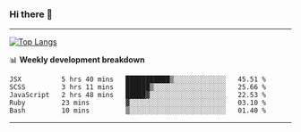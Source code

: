 ### Hi there 👋

-------
[![Top Langs](https://github-readme-stats.vercel.app/api/top-langs/?username=ashish-r)](https://github.com/anuraghazra/github-readme-stats)

📊 **Weekly development breakdown**
<!--START_SECTION:waka-->
```text
JSX          5 hrs 40 mins   ███████████▒░░░░░░░░░░░░░   45.51 % 
SCSS         3 hrs 11 mins   ██████▒░░░░░░░░░░░░░░░░░░   25.66 % 
JavaScript   2 hrs 48 mins   █████▓░░░░░░░░░░░░░░░░░░░   22.53 % 
Ruby         23 mins         ▓░░░░░░░░░░░░░░░░░░░░░░░░   03.10 % 
Bash         10 mins         ▒░░░░░░░░░░░░░░░░░░░░░░░░   01.40 % 
```
<!--END_SECTION:waka-->
-------

<!--
**ashish-r/ashish-r** is a ✨ _special_ ✨ repository because its `README.md` (this file) appears on your GitHub profile.

Here are some ideas to get you started:

- 🔭 I’m currently working on ...
- 🌱 I’m currently learning ...
- 👯 I’m looking to collaborate on ...
- 🤔 I’m looking for help with ...
- 💬 Ask me about ...
- 📫 How to reach me: ...
- 😄 Pronouns: ...
- ⚡ Fun fact: ...
-->
